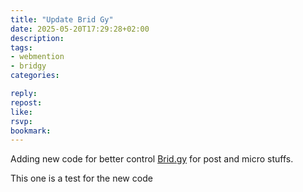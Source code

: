 ```yaml
---
title: "Update Brid Gy"
date: 2025-05-20T17:29:28+02:00
description:
tags:
- webmention
- bridgy
categories:

reply:
repost:
like:
rsvp:
bookmark:
---
```


Adding new code for better control [Brid.gy](https://brid.gy/) for post and micro stuffs.

This one is a test for the new code
